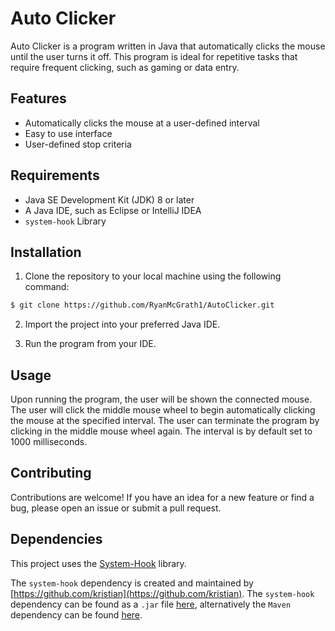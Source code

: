 # Auto Clicker

Auto Clicker is a program written in Java that automatically clicks the mouse until the user turns it off. This program is ideal for repetitive tasks that require frequent clicking, such as gaming or data entry.

## Features

- Automatically clicks the mouse at a user-defined interval
- Easy to use interface
- User-defined stop criteria

## Requirements

- Java SE Development Kit (JDK) 8 or later
- A Java IDE, such as Eclipse or IntelliJ IDEA
- `system-hook` Library

## Installation

1. Clone the repository to your local machine using the following command:

```sh 
$ git clone https://github.com/RyanMcGrath1/AutoClicker.git
```

2. Import the project into your preferred Java IDE.

3. Run the program from your IDE.

## Usage

Upon running the program, the user will be shown the connected mouse. The user will click the middle mouse wheel to begin automatically clicking the mouse at the specified interval. The user can terminate the program by clicking in the middle mouse wheel again.
The interval is by default set to 1000 milliseconds. 
## Contributing

Contributions are welcome! If you have an idea for a new feature or find a bug, please open an issue or submit a pull request.

## Dependencies

This project uses the [System-Hook](https://github.com/kristian/system-hook) library. 

The `system-hook` dependency is created and maintained by [https://github.com/kristian](https://github.com/kristian). The ``system-hook`` dependency can be found as a `.jar` file [here](https://github.com/kristian/system-hook/releases), alternatively the `Maven` dependency can be found [here](https://github.com/kristian/system-hook#maven-dependency).
